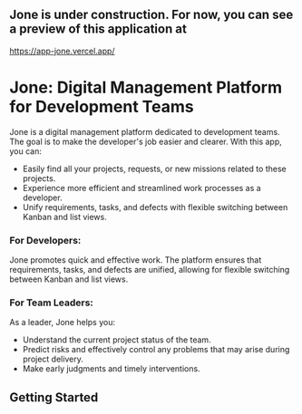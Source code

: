 ## Jone is under construction. For now, you can see a preview of this application at
https://app-jone.vercel.app/

# Jone: Digital Management Platform for Development Teams

Jone is a digital management platform dedicated to development teams. The goal is to make the developer's job easier and clearer. With this app, you can:

- Easily find all your projects, requests, or new missions related to these projects.
- Experience more efficient and streamlined work processes as a developer.
- Unify requirements, tasks, and defects with flexible switching between Kanban and list views.

### For Developers:

Jone promotes quick and effective work. The platform ensures that requirements, tasks, and defects are unified, allowing for flexible switching between Kanban and list views.

### For Team Leaders:

As a leader, Jone helps you:

- Understand the current project status of the team.
- Predict risks and effectively control any problems that may arise during project delivery.
- Make early judgments and timely interventions.

## Getting Started


